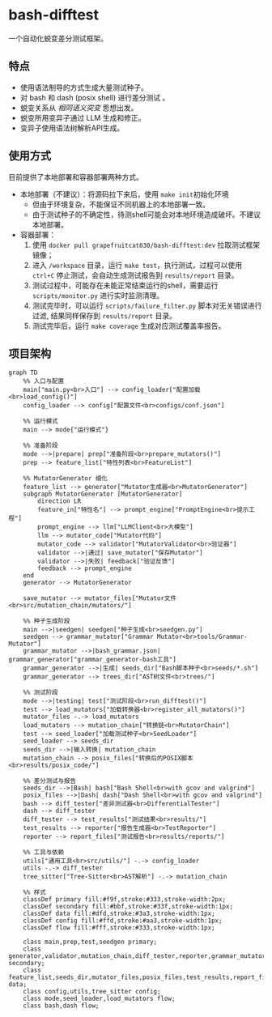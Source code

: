 # bash-difftest

一个自动化蜕变差分测试框架。

## 特点

- 使用语法制导的方式生成大量测试种子。
- 对 bash 和 dash (posix shell) 进行差分测试 。
- 蜕变关系从 *相同语义突变* 思想出发。
- 蜕变所用变异子通过 LLM 生成和修正。
- 变异子使用语法树解析API生成。

## 使用方式

目前提供了本地部署和容器部署两种方式。

- 本地部署（不建议）：将源码拉下来后，使用 `make init`初始化环境
  - 但由于环境复杂，不能保证不同机器上的本地部署一致。
  - 由于测试种子的不确定性，待测shell可能会对本地环境造成破坏。不建议本地部署。
- 容器部署：
  1. 使用 `docker pull grapefruitcat030/bash-difftest:dev` 拉取测试框架镜像；
  2. 进入 `/workspace` 目录，运行 `make test`，执行测试，过程可以使用 `ctrl+C` 停止测试，会自动生成测试报告到 `results/report` 目录。
  3. 测试过程中，可能存在未能正常结束运行的shell，需要运行 `scripts/monitor.py` 进行实时监测清理。
  4. 测试完毕时，可以运行 `scripts/failure_filter.py` 脚本对无关错误进行过滤, 结果同样保存到 `results/report` 目录。
  5. 测试完毕后，运行 `make coverage` 生成对应测试覆盖率报告。

## 项目架构

```mermaid
graph TD
    %% 入口与配置
    main["main.py<br>入口"] --> config_loader["配置加载<br>load_config()"]
    config_loader --> config["配置文件<br>configs/conf.json"]

    %% 运行模式
    main --> mode{"运行模式"}

    %% 准备阶段
    mode -->|prepare| prep["准备阶段<br>prepare_mutators()"]
    prep --> feature_list["特性列表<br>FeatureList"]
    
    %% MutatorGenerator 细化
    feature_list --> generator["Mutator生成器<br>MutatorGenerator"]
    subgraph MutatorGenerator [MutatorGenerator]
        direction LR
        feature_in["特性名"] --> prompt_engine["PromptEngine<br>提示工程"]
        prompt_engine --> llm["LLMClient<br>大模型"]
        llm --> mutator_code["Mutator代码"]
        mutator_code --> validator["MutatorValidator<br>验证器"]
        validator -->|通过| save_mutator["保存Mutator"]
        validator -->|失败| feedback["验证反馈"]
        feedback --> prompt_engine
    end
    generator --> MutatorGenerator

    save_mutator --> mutator_files["Mutator文件<br>src/mutation_chain/mutators/"]

    %% 种子生成阶段
    main -->|seedgen| seedgen["种子生成<br>seedgen.py"]
    seedgen --> grammar_mutator["Grammar Mutator<br>tools/Grammar-Mutator"]
    grammar_mutator -->|bash_grammar.json| grammar_generator["grammar_generator-bash工具"]
    grammar_generator -->|生成| seeds_dir["Bash脚本种子<br>seeds/*.sh"]
    grammar_generator --> trees_dir["AST树文件<br>trees/"]

    %% 测试阶段
    mode -->|testing| test["测试阶段<br>run_difftest()"]
    test --> load_mutators["加载转换器<br>register_all_mutators()"]
    mutator_files -.-> load_mutators
    load_mutators --> mutation_chain["转换链<br>MutatorChain"]
    test --> seed_loader["加载测试种子<br>SeedLoader"]
    seed_loader --> seeds_dir
    seeds_dir -->|输入转换| mutation_chain
    mutation_chain --> posix_files["转换后的POSIX脚本<br>results/posix_code/"]

    %% 差分测试与报告
    seeds_dir -->|Bash| bash["Bash Shell<br>with gcov and valgrind"]
    posix_files -->|Dash| dash["Dash Shell<br>with gcov and valgrind"]
    bash --> diff_tester["差异测试器<br>DifferentialTester"]
    dash --> diff_tester
    diff_tester --> test_results["测试结果<br>results/"]
    test_results --> reporter["报告生成器<br>TestReporter"]
    reporter --> report_files["测试报告<br>results/reports/"]

    %% 工具与依赖
    utils["通用工具<br>src/utils/"] -.-> config_loader
    utils -.-> diff_tester
    tree_sitter["Tree-Sitter<br>AST解析"] -.-> mutation_chain

    %% 样式
    classDef primary fill:#f9f,stroke:#333,stroke-width:2px;
    classDef secondary fill:#bbf,stroke:#33f,stroke-width:1px;
    classDef data fill:#dfd,stroke:#3a3,stroke-width:1px;
    classDef config fill:#ffd,stroke:#aa3,stroke-width:1px;
    classDef flow fill:#fff,stroke:#333,stroke-width:1px;

    class main,prep,test,seedgen primary;
    class generator,validator,mutation_chain,diff_tester,reporter,grammar_mutator,grammar_generator,prompt_engine,llm secondary;
    class feature_list,seeds_dir,mutator_files,posix_files,test_results,report_files,trees_dir,mutator_code,save_mutator,feature_in,feedback data;
    class config,utils,tree_sitter config;
    class mode,seed_loader,load_mutators flow;
    class bash,dash flow;
```